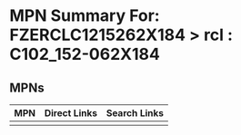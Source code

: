 



# MPN Summary For: FZERCLC1215262X184 > rcl : C102_152-062X184

## MPNs
  

|MPN|Direct Links|Search Links|
| :--- | :--- | :--- |
||||
